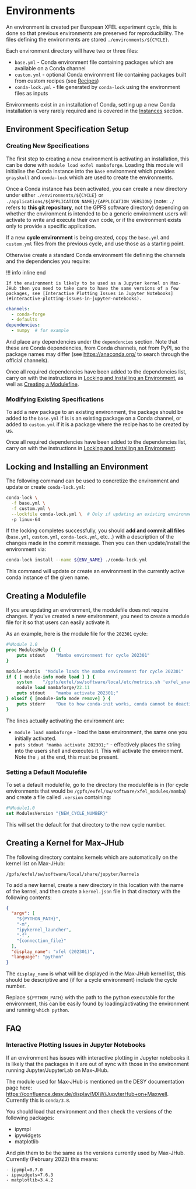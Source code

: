 # Environments

An environment is created per European XFEL experiment cycle, this is done so that previous environments are preserved for reproducibility. The files defining the environments are stored `./environments/${CYCLE}`.

Each environment directory will have two or three files:

- `base.yml` - Conda environment file containing packages which are available on a Conda channel
- `custom.yml` - optional Conda environment file containing packages built from custom recipes (see [Recipes](./recipes.md))
- `conda-lock.yml` - file generated by `conda-lock` using the environment files as inputs

Environments exist in an installation of Conda, setting up a new Conda installation is very rarely required and is covered in the [Instances](./instances.md) section.

## Environment Specification Setup

### Creating New Specifications

The first step to creating a new environment is activating an installation, this can be done with `module load exfel mambaforge`. Loading this module will initialise the Conda instance into the `base` environment which provides `grayskull` and `conda-lock` which are used to create the environments.

Once a Conda instance has been activated, you can create a new directory under either `./environments/${CYCLE}` or `./applications/${APPLICATION_NAME}/{APPLICATION_VERSION}` (note: `./` refers to **this git repository**, not the GPFS software directory) depending on whether the environment is intended to be a generic environment users will activate to write and execute their own code, or if the environment exists only to provide a specific application.

If a new **cycle environment** is being created, copy the `base.yml` and `custom.yml` files from the previous cycle, and use those as a starting point.

Otherwise create a standard Conda environment file defining the channels and the dependencies you require:

!!! info inline end

    If the environment is likely to be used as a Jupyter kernel on Max-JHub then you need to take care to have the same versions of a few packages, see [Interactive Plotting Issues in Jupyter Notebooks](#interactive-plotting-issues-in-jupyter-notebooks).

```yaml
channels:
  - conda-forge
  - defaults
dependencies:
  - numpy  # for example
```

And place any dependencies under the `dependencies` section. Note that these are Conda dependencies, from Conda channels, not from PyPI, so the package names may differ (see <https://anaconda.org/> to search through the official channels).

Once all required dependencies have been added to the dependencies list, carry on with the instructions in [Locking and Installing an Environment](#locking-and-installing-an-environment), as well as [Creating a Modulefine](#creating-a-modulefile).

### Modifying Existing Specifications

To add a new package to an existing environment, the package should be added to the `base.yml` if is is an existing package on a Conda channel, or added to `custom.yml` if it is a package where the recipe has to be created by us.

Once all required dependencies have been added to the dependencies list, carry on with the instructions in [Locking and Installing an Environment](#locking-and-installing-an-environment).

## Locking and Installing an Environment

The following command can be used to concretize the environment and update or create `conda-lock.yml`:

```bash
conda-lock \
  -f base.yml \
  -f custom.yml \
  --lockfile conda-lock.yml \  # Only if updating an existing environment
  -p linux-64
```

If the locking completes successfully, you should **add and commit all files** (`base.yml`, `custom.yml`, `conda-lock.yml`, etc...) with a description of the changes made in the commit message. Then you can then update/install the environment via:

```bash
conda-lock install --name ${ENV_NAME} ./conda-lock.yml
```

This command will update or create an environment in the currently active conda instance of the given name.

## Creating a Modulefile

If you are updating an environment, the modulefile does not require changes. If you've created a new environment, you need to create a module file for it so that users can easily activate it.

As an example, here is the module file for the `202301` cycle:

```tcl
#%Module 1.0
proc ModulesHelp {} {
    puts stdout    "Mamba environment for cycle 202301"
}

module-whatis  "Module loads the mamba environment for cycle 202301"
if { [ module-info mode load ] } {
    system    "/gpfs/exfel/sw/software/local/etc/metrics.sh 'exfel_anaconda3/202301'"
    module load mambaforge/22.11
    puts stdout    "mamba activate 202301;"
} elseif { [module-info mode remove] } {
    puts stderr    "Due to how conda-init works, conda cannot be deactivated through the module system."
}
```

The lines actually activating the environment are:

- `module load mambaforge` - load the base environment, the same one you initially activated.
- `puts stdout "mamba activate 202301;"` - effectively places the string into the users shell and executes it. This will activate the environment. Note the `;` at the end, this must be present.

### Setting a Default Modulefile

To set a default modulefile, go to the directory the modulefile is in (for cycle environments that would be `/gpfs/exfel/sw/software/xfel_modules/mamba`) and create a file called `.version` containing:

```tcl
#%Module1.0
set ModulesVersion "{NEW_CYCLE_NUMBER}"
```

This will set the default for that directory to the new cycle number.

## Creating a Kernel for Max-JHub

The following directory contains kernels which are automatically on the kernel list on Max-JHub:

```shell
/gpfs/exfel/sw/software/local/share/jupyter/kernels
```

To add a new kernel, create a new directory in this location with the name of the kernel, and then create a `kernel.json` file in that directory with the following contents:

```json
{
  "argv": [
    "${PYTHON_PATH}",
    "-m",
    "ipykernel_launcher",
    "-f",
    "{connection_file}"
  ],
  "display_name": "xfel (202301)",
  "language": "python"
}
```

The `display_name` is what will be displayed in the Max-JHub kernel list, this should be descriptive and (if for a cycle environment) include the cycle number.

Replace `${PYTHON_PATH}` with the path to the python executable for the environment, this can be easily found by loading/activating the environment and running `which python`.

## FAQ

### Interactive Plotting Issues in Jupyter Notebooks

If an environment has issues with interactive plotting in Jupyter notebooks it is likely that the packages in it are out of sync with those in the environment running Jupyter/JupyterLab on Max-JHub.

The module used for Max-JHub is mentioned on the DESY documentation page here: <https://confluence.desy.de/display/MXW/JupyterHub+on+Maxwell>. Currently this is `conda/3.8`.

You should load that environment and then check the versions of the following packages:

- ipympl
- ipywidgets
- matplotlib

And pin them to be the same as the versions currently used by Max-JHub. Currently (February 2023) this means:

```text
- ipympl=0.7.0
- ipywidgets=7.6.3
- matplotlib=3.4.2
```
